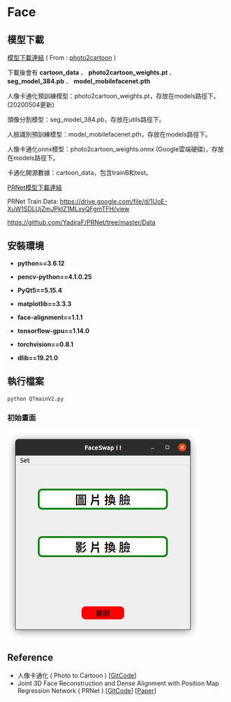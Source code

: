 # Face
## 模型下載
[模型下載連結](https://drive.google.com/file/d/1lsQS8hOCquMFKJFhK_z-n03ixWGkjT2P/view) ( From : [photo2cartoon](https://github.com/minivision-ai/photo2cartoon) )

下載後會有 
**cartoon_data** 、 **photo2cartoon_weights.pt** 、 **seg_model_384.pb** 、 **model_mobilefacenet.pth** 

人像卡通化預訓練模型：photo2cartoon_weights.pt，存放在models路徑下。(20200504更新)

頭像分割模型：seg_model_384.pb，存放在utils路徑下。

人臉識別預訓練模型：model_mobilefacenet.pth，存放在models路徑下。

人像卡通化onnx模型：photo2cartoon_weights.onnx (Google雲端硬碟)，存放在models路徑下。

卡通化開源數據：cartoon_data，包含trainB和test。


[PRNet模型下載連結](https://drive.google.com/file/d/1UoE-XuW1SDLUjZmJPkIZ1MLxvQFgmTFH/view)

PRNet Train Data:
https://drive.google.com/file/d/1UoE-XuW1SDLUjZmJPkIZ1MLxvQFgmTFH/view

https://github.com/YadiraF/PRNet/tree/master/Data

## 安裝環境
* **python==3.6.12**

* **pencv-python==4.1.0.25**

* **PyQt5==5.15.4**

* **matplotlib==3.3.3**

* **face-alignment==1.1.1**

* **tensorflow-gpu==1.14.0**

* **torchvision==0.8.1**

* **dlib==19.21.0**

## 執行檔案

```
python QTmainV2.py
```

### 初始畫面
![](./Doc/main.png)


## Reference

* 人像卡通化 ( Photo to Cartoon ) [[GitCode](https://github.com/minivision-ai/photo2cartoon)]
* Joint 3D Face Reconstruction and Dense Alignment with Position Map Regression Network ( PRNet ) [[GitCode](https://github.com/YadiraF/PRNet)] [[Paper](https://openaccess.thecvf.com/content_ECCV_2018/papers/Yao_Feng_Joint_3D_Face_ECCV_2018_paper.pdf)]